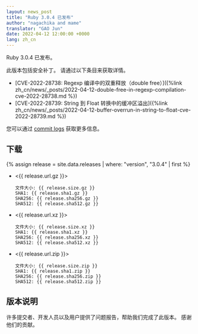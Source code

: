 ```yaml
---
layout: news_post
title: "Ruby 3.0.4 已发布"
author: "nagachika and mame"
translator: "GAO Jun"
date: 2022-04-12 12:00:00 +0000
lang: zh_cn
---
```


Ruby 3.0.4 已发布。

此版本包括安全补丁。
请通过以下条目来获取详情。

* [CVE-2022-28738: Regexp 编译中的双重释放（double free）]({%link zh_cn/news/_posts/2022-04-12-double-free-in-regexp-compilation-cve-2022-28738.md %})
* [CVE-2022-28739: String 到 Float 转换中的缓冲区溢出]({%link zh_cn/news/_posts/2022-04-12-buffer-overrun-in-string-to-float-cve-2022-28739.md %})

您可以通过 [commit logs](https://github.com/ruby/ruby/compare/v3_0_3...v3_0_4) 获取更多信息。

## 下载

{% assign release = site.data.releases | where: "version", "3.0.4" | first %}

* <{{ release.url.gz }}>

      文件大小: {{ release.size.gz }}
      SHA1: {{ release.sha1.gz }}
      SHA256: {{ release.sha256.gz }}
      SHA512: {{ release.sha512.gz }}

* <{{ release.url.xz }}>

      文件大小: {{ release.size.xz }}
      SHA1: {{ release.sha1.xz }}
      SHA256: {{ release.sha256.xz }}
      SHA512: {{ release.sha512.xz }}

* <{{ release.url.zip }}>

      文件大小: {{ release.size.zip }}
      SHA1: {{ release.sha1.zip }}
      SHA256: {{ release.sha256.zip }}
      SHA512: {{ release.sha512.zip }}

## 版本说明

许多提交者、开发人员以及用户提供了问题报告，帮助我们完成了此版本。
感谢他们的贡献。
